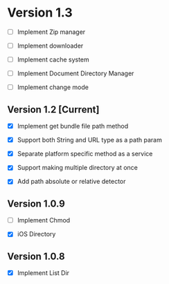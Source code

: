 # Version 1.3

- [ ] Implement Zip manager

- [ ] Implement downloader

- [ ] Implement cache system

- [ ] Implement Document Directory Manager

- [ ] Implement change mode

## Version 1.2 **[Current]**

- [x] Implement get bundle file path method 

- [x] Support both String and URL type as a path param 

- [x] Separate platform specific method as a service

- [x] Support making multiple directory at once

- [x] Add path absolute or relative detector




## Version 1.0.9

- [ ] Implement Chmod

- [x] iOS Directory


## Version 1.0.8

- [x] Implement List Dir

